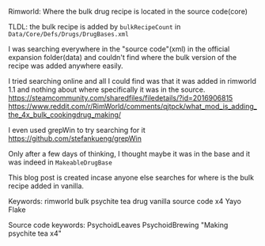 Rimworld: Where the bulk drug recipe is located in the source code(core)

TLDL: the bulk recipe is added by `bulkRecipeCount` in `Data/Core/Defs/Drugs/DrugBases.xml`

I was searching everywhere in the "source code"(xml) in the official expansion folder(data) and couldn't find where the bulk version of the recipe was added anywhere easily.

I tried searching online and all I could find was that it was added in rimworld 1.1 and nothing about where specifically it was in the source.
https://steamcommunity.com/sharedfiles/filedetails/?id=2016906815 
https://www.reddit.com/r/RimWorld/comments/qjtpck/what_mod_is_adding_the_4x_bulk_cookingdrug_making/

I even used grepWin to try searching for it
https://github.com/stefankueng/grepWin

Only after a few days of thinking, I thought maybe it was in the base and it was indeed in `MakeableDrugBase`

This blog post is created incase anyone else searches for where is the bulk recipe added in vanilla.

Keywords: rimworld bulk psychite tea drug vanilla source code x4 Yayo Flake

Source code keywords: PsychoidLeaves PsychoidBrewing "Making psychite tea x4"